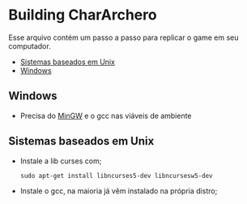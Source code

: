 # Building CharArchero

Esse arquivo contém um passo a passo para replicar o game em seu computador.

- [Sistemas baseados em Unix](#sistemas-baseados-em-unix)
- [Windows](#windows)

## Windows

- Precisa do [MinGW](https://www.mingw-w64.org/) e o gcc nas viáveis de ambiente


## Sistemas baseados em Unix

- Instale a lib curses com;
    ```console
    sudo apt-get install libncurses5-dev libncursesw5-dev
    ```
- Instale o gcc, na maioria já vêm instalado na própria distro;
